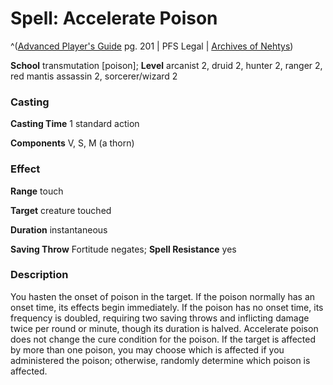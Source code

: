 # Spell: Accelerate Poison

^([Advanced Player's Guide][ss-accelerate-poison] pg. 201 | PFS Legal | [Archives of Nehtys][sn-accelerate-poison])

**School** transmutation [poison]; **Level** arcanist 2, druid 2, hunter 2, ranger 2, red mantis assassin 2, sorcerer/wizard 2

### Casting

**Casting Time** 1 standard action

**Components** V, S, M (a thorn)

### Effect

**Range** touch

**Target** creature touched

**Duration** instantaneous

**Saving Throw** Fortitude negates; **Spell Resistance** yes

### Description

You hasten the onset of poison in the target. If the poison normally has an onset time, its effects begin immediately. If the poison has no onset time, its frequency is doubled, requiring two saving throws and inflicting damage twice per round or minute, though its duration is halved. Accelerate poison does not change the cure condition for the poison. If the target is affected by more than one poison, you may choose which is affected if you administered the poison; otherwise, randomly determine which poison is affected.

[ss-accelerate-poison]: http://paizo.com/pathfinderRPG/v57
[sn-accelerate-poison]: http://www.archivesofnethys.com/SpellDisplay.aspx?ItemName=Accelerate%20Poison